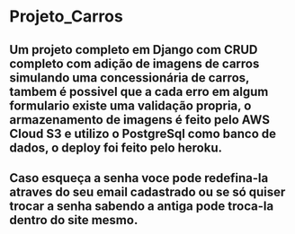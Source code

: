 # Projeto_Carros

## Um projeto completo em Django com CRUD completo com adição de imagens de carros simulando uma concessionária de carros, tambem é possivel que a cada erro em algum formulario existe uma validação propria, o armazenamento de imagens é feito pelo AWS Cloud S3 e utilizo o PostgreSql como banco de dados,  o deploy foi feito pelo heroku.

## Caso esqueça a senha voce pode redefina-la atraves do seu email cadastrado ou se só quiser trocar a senha sabendo a antiga pode troca-la dentro do site mesmo.
